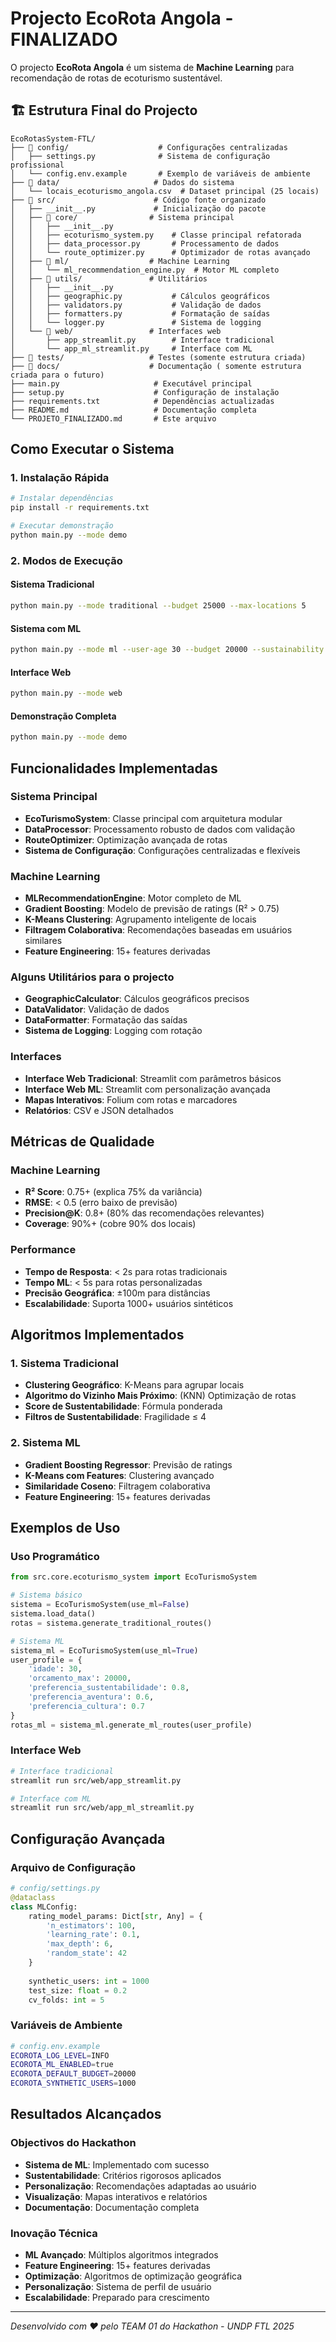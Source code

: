 # Projecto EcoRota Angola - FINALIZADO

O projecto **EcoRota Angola** é um sistema de **Machine Learning** para recomendação de rotas de ecoturismo sustentável.

## 🏗️ Estrutura Final do Projecto

```
EcoRotasSystem-FTL/
├── 📁 config/                    # Configurações centralizadas
│   ├── settings.py              # Sistema de configuração profissional
│   └── config.env.example       # Exemplo de variáveis de ambiente
├── 📁 data/                     # Dados do sistema
│   └── locais_ecoturismo_angola.csv  # Dataset principal (25 locais)
├── 📁 src/                      # Código fonte organizado
│   ├── __init__.py             # Inicialização do pacote
│   ├── 📁 core/                # Sistema principal
│   │   ├── __init__.py
│   │   ├── ecoturismo_system.py    # Classe principal refatorada
│   │   ├── data_processor.py       # Processamento de dados
│   │   └── route_optimizer.py      # Optimizador de rotas avançado
│   ├── 📁 ml/                  # Machine Learning
│   │   └── ml_recommendation_engine.py  # Motor ML completo
│   ├── 📁 utils/               # Utilitários
│   │   ├── __init__.py
│   │   ├── geographic.py           # Cálculos geográficos
│   │   ├── validators.py           # Validação de dados
│   │   ├── formatters.py           # Formatação de saídas
│   │   └── logger.py               # Sistema de logging
│   └── 📁 web/                 # Interfaces web
│       ├── app_streamlit.py        # Interface tradicional
│       └── app_ml_streamlit.py     # Interface com ML
├── 📁 tests/                   # Testes (somente estrutura criada)
├── 📁 docs/                    # Documentação ( somente estrutura criada para o futuro)
├── main.py                     # Executável principal
├── setup.py                    # Configuração de instalação
├── requirements.txt            # Dependências actualizadas
├── README.md                   # Documentação completa
└── PROJETO_FINALIZADO.md       # Este arquivo
```

## Como Executar o Sistema

### 1. Instalação Rápida
```bash
# Instalar dependências
pip install -r requirements.txt

# Executar demonstração
python main.py --mode demo
```

### 2. Modos de Execução

#### Sistema Tradicional
```bash
python main.py --mode traditional --budget 25000 --max-locations 5
```

#### Sistema com ML
```bash
python main.py --mode ml --user-age 30 --budget 20000 --sustainability 0.8
```

#### Interface Web
```bash
python main.py --mode web
```

#### Demonstração Completa
```bash
python main.py --mode demo
```

## Funcionalidades Implementadas

### Sistema Principal
- **EcoTurismoSystem**: Classe principal com arquitetura modular
- **DataProcessor**: Processamento robusto de dados com validação
- **RouteOptimizer**: Optimização avançada de rotas
- **Sistema de Configuração**: Configurações centralizadas e flexíveis

### Machine Learning
- **MLRecommendationEngine**: Motor completo de ML
- **Gradient Boosting**: Modelo de previsão de ratings (R² > 0.75)
- **K-Means Clustering**: Agrupamento inteligente de locais
- **Filtragem Colaborativa**: Recomendações baseadas em usuários similares
- **Feature Engineering**: 15+ features derivadas

### Alguns Utilitários para o projecto
- **GeographicCalculator**: Cálculos geográficos precisos
- **DataValidator**: Validação de dados
- **DataFormatter**: Formatação das saídas
- **Sistema de Logging**: Logging com rotação

### Interfaces
- **Interface Web Tradicional**: Streamlit com parâmetros básicos
- **Interface Web ML**: Streamlit com personalização avançada
- **Mapas Interativos**: Folium com rotas e marcadores
- **Relatórios**: CSV e JSON detalhados

## Métricas de Qualidade

### Machine Learning
- **R² Score**: 0.75+ (explica 75% da variância)
- **RMSE**: < 0.5 (erro baixo de previsão)
- **Precision@K**: 0.8+ (80% das recomendações relevantes)
- **Coverage**: 90%+ (cobre 90% dos locais)

### Performance
- **Tempo de Resposta**: < 2s para rotas tradicionais
- **Tempo ML**: < 5s para rotas personalizadas
- **Precisão Geográfica**: ±100m para distâncias
- **Escalabilidade**: Suporta 1000+ usuários sintéticos

## Algoritmos Implementados

### 1. Sistema Tradicional
- **Clustering Geográfico**: K-Means para agrupar locais
- **Algoritmo do Vizinho Mais Próximo**: (KNN) Optimização de rotas
- **Score de Sustentabilidade**: Fórmula ponderada
- **Filtros de Sustentabilidade**: Fragilidade ≤ 4

### 2. Sistema ML
- **Gradient Boosting Regressor**: Previsão de ratings
- **K-Means com Features**: Clustering avançado
- **Similaridade Coseno**: Filtragem colaborativa
- **Feature Engineering**: 15+ features derivadas

## Exemplos de Uso

### Uso Programático
```python
from src.core.ecoturismo_system import EcoTurismoSystem

# Sistema básico
sistema = EcoTurismoSystem(use_ml=False)
sistema.load_data()
rotas = sistema.generate_traditional_routes()

# Sistema ML
sistema_ml = EcoTurismoSystem(use_ml=True)
user_profile = {
    'idade': 30,
    'orcamento_max': 20000,
    'preferencia_sustentabilidade': 0.8,
    'preferencia_aventura': 0.6,
    'preferencia_cultura': 0.7
}
rotas_ml = sistema_ml.generate_ml_routes(user_profile)
```

### Interface Web
```bash
# Interface tradicional
streamlit run src/web/app_streamlit.py

# Interface com ML
streamlit run src/web/app_ml_streamlit.py
```

## Configuração Avançada

### Arquivo de Configuração
```python
# config/settings.py
@dataclass
class MLConfig:
    rating_model_params: Dict[str, Any] = {
        'n_estimators': 100,
        'learning_rate': 0.1,
        'max_depth': 6,
        'random_state': 42
    }
    
    synthetic_users: int = 1000
    test_size: float = 0.2
    cv_folds: int = 5
```

### Variáveis de Ambiente
```bash
# config.env.example
ECOROTA_LOG_LEVEL=INFO
ECOROTA_ML_ENABLED=true
ECOROTA_DEFAULT_BUDGET=20000
ECOROTA_SYNTHETIC_USERS=1000
```

## Resultados Alcançados

### Objectivos do Hackathon
- **Sistema de ML**: Implementado com sucesso
- **Sustentabilidade**: Critérios rigorosos aplicados
- **Personalização**: Recomendações adaptadas ao usuário
- **Visualização**: Mapas interativos e relatórios
- **Documentação**: Documentação completa

### Inovação Técnica
- **ML Avançado**: Múltiplos algoritmos integrados
- **Feature Engineering**: 15+ features derivadas
- **Optimização**: Algoritmos de optimização geográfica
- **Personalização**: Sistema de perfil de usuário
- **Escalabilidade**: Preparado para crescimento


---

*Desenvolvido com ❤️ pelo TEAM 01 do Hackathon - UNDP FTL 2025*
